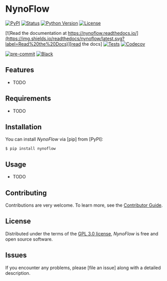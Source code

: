 # NynoFlow

[![PyPI](https://img.shields.io/pypi/v/nynoflow.svg)][pypi_]
[![Status](https://img.shields.io/pypi/status/nynoflow.svg)][status]
[![Python Version](https://img.shields.io/pypi/pyversions/nynoflow)][python version]
[![License](https://img.shields.io/pypi/l/nynoflow)][license]

[![Read the documentation at https://nynoflow.readthedocs.io/](https://img.shields.io/readthedocs/nynoflow/latest.svg?label=Read%20the%20Docs)][read the docs]
[![Tests](https://github.com/Eitan1112/nynoflow/workflows/Tests/badge.svg)][tests]
[![Codecov](https://codecov.io/gh/Eitan1112/nynoflow/branch/main/graph/badge.svg)][codecov]

[![pre-commit](https://img.shields.io/badge/pre--commit-enabled-brightgreen?logo=pre-commit&logoColor=white)][pre-commit]
[![Black](https://img.shields.io/badge/code%20style-black-000000.svg)][black]

[pypi_]: https://pypi.org/project/nynoflow/
[status]: https://pypi.org/project/nynoflow/
[python version]: https://pypi.org/project/nynoflow
[read the docs]: https://nynoflow.readthedocs.io/
[tests]: https://github.com/Eitan1112/nynoflow/actions?workflow=Tests
[codecov]: https://app.codecov.io/gh/Eitan1112/nynoflow
[pre-commit]: https://github.com/pre-commit/pre-commit
[black]: https://github.com/psf/black

## Features

- TODO

## Requirements

- TODO

## Installation

You can install _NynoFlow_ via [pip] from [PyPI]:

```console
$ pip install nynoflow
```

## Usage

- TODO

## Contributing

Contributions are very welcome.
To learn more, see the [Contributor Guide].

## License

Distributed under the terms of the [GPL 3.0 license][license],
_NynoFlow_ is free and open source software.

## Issues

If you encounter any problems,
please [file an issue] along with a detailed description.

<!-- github-only -->

[license]: https://github.com/Eitan1112/nynoflow/blob/main/LICENSE
[contributor guide]: https://github.com/Eitan1112/nynoflow/blob/main/CONTRIBUTING.md
[command-line reference]: https://nynoflow.readthedocs.io/en/latest/usage.html
